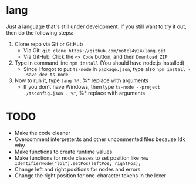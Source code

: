 # lang

Just a language that's still under development. If you still want to try it out, then do the following steps:
1. Clone repo via Git or GitHub
   - Via Git: `git clone https://github.com/notcl4y14/lang.git`
   - Via GitHub: Click the `<> Code` button, and then `Download ZIP`
2. Type in command line `npm install` (You should have node.js installed)
   - Since I forgot to put `ts-node` in `package.json`, type also `npm install --save-dev ts-node`
3. Now to run it, type `lang %*`, %* replace with arguments
   - If you don't have Windows, then type `ts-node --project ./tsconfig.json . %*`, %* replace with arguments

# TODO
- Make the code cleaner
- Overcomment interpreter.ts and other uncommented files because Idk why
- Make functions to create runtime values
- Make functions for node classes to set position like `new IdentifierNode("lol").setPos(leftPos, rightPos);`
- Change left and right positions for nodes and errors
- Change the right position for one-character tokens in the lexer
